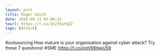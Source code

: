 ```yaml
---
layout: post
title: Roger Smith
date: 2018-08-11 03:00:21
tourl: https://t.co/Zn275afqZ2
tags: [Attack]
---
```

#outsourcing How mature is your organisation against cyber attack? Try these 7 questions!  #SME https://t.co/ogV96bwU59